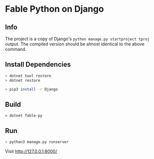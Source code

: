 # Fable Python on Django

## Info

The project is a copy of Django's `python manage.py startproject tproj` output.
The compiled version should be almost identical to the above command.


## Install Dependencies

```sh
> dotnet tool restore
> dotnet restore

> pip3 install -r Django
```

## Build

```
> dotnet fable-py
```

## Run

```sh
> python3 manage.py runserver
```

Visit http://127.0.0.1:8000/

